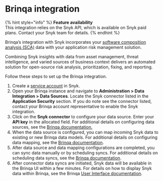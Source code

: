 # Brinqa integration

{% hint style="info" %}
**Feature availability**\
This integration relies on the Snyk API, which is available on Snyk paid plans. Contact your Snyk team for details.
{% endhint %}

Brinqa’s integration with Snyk incorporates your [software composition analysis (SCA)](https://snyk.io/series/open-source-security/software-composition-analysis-sca/) data with your application risk management solution.

Combining Snyk insights with data from asset management, threat intelligence, and varied sources of business context delivers an automated solution for open-source risk analysis, prioritization, fixing, and reporting.

Follow these steps to set up the Brinqa integration.

1. Create a [service account](../../snyk-admin/service-accounts.md) in Snyk.
2. Open your Brinqa instance and navigate to **Administration > Data Integration > Data Sources**. Locate the Snyk connector listed in the **Application Security** section. If you do note see the connector listed, contact your Brinqa account representative to enable the Snyk integration.
3. Click on the **Snyk connector** to configure your data source. Enter your **API key** in the allocated field. For additional details on configuring data sources, see the [Brinqa documentation.](http://docs.brinqa.io/data-integration/data-sources/)
4. When the data source is configured, you can map incoming Snyk data to existing or new Brinqa data models. For additional details on configuring data mapping, see the [Brinqa documentation](http://docs.brinqa.io/data-integration/data-mapping/).
5. After data source and data mapping configurations are completed, you can sync data manually or by scheduling syncs. For additional details on scheduling data syncs, see the [Brinqa documentation](http://docs.brinqa.io/data-integration/scheduled-syncs/).
6. After connector data syncs are initiated, Snyk data will be available in the Brinqa UI within a few minutes. For details on how to display Snyk data within Brinqa, see the Brinqa [User Interface documentation](http://docs.brinqa.io/user-interface/overview/).
